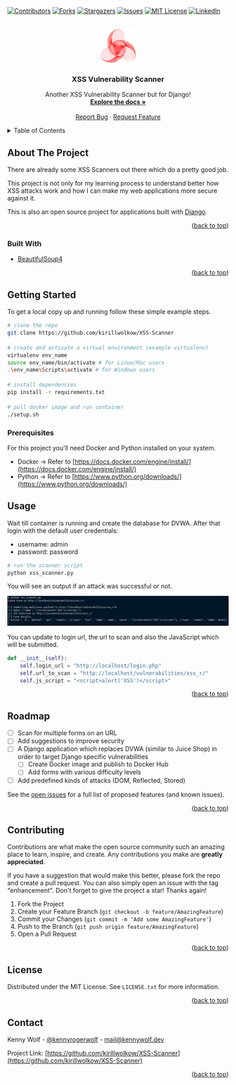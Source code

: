 <!-- Improved compatibility of back to top link: See: https://github.com/othneildrew/Best-README-Template/pull/73 -->
<a name="readme-top"></a>

<!-- PROJECT SHIELDS -->
[![Contributors][contributors-shield]][contributors-url]
[![Forks][forks-shield]][forks-url]
[![Stargazers][stars-shield]][stars-url]
[![Issues][issues-shield]][issues-url]
[![MIT License][license-shield]][license-url]
[![LinkedIn][linkedin-shield]][linkedin-url]

<!-- PROJECT LOGO -->
<br />
<div align="center">
  <a href="https://github.com/kirillwolkow/XSS-Scanner">
    <img src="images/logo.png" alt="Logo" width="80" height="80">
  </a>

<h3 align="center">XSS Vulnerability Scanner</h3>

  <p align="center">
    Another XSS Vulnerability Scanner but for Django!
    <br />
    <a href="https://github.com/kirillwolkow/XSS-Scanner"><strong>Explore the docs »</strong></a>
    <br />
    <br />
    <a href="https://github.com/kirillwolkow/XSS-Scanner/issues">Report Bug</a>
    ·
    <a href="https://github.com/kirillwolkow/XSS-Scanner/issues">Request Feature</a>
  </p>
</div>

<!-- TABLE OF CONTENTS -->
<details>
  <summary>Table of Contents</summary>
  <ol>
    <li>
      <a href="#about-the-project">About The Project</a>
      <ul>
        <li><a href="#built-with">Built With</a></li>
      </ul>
    </li>
    <li>
      <a href="#getting-started">Getting Started</a>
      <ul>
        <li><a href="#prerequisites">Prerequisites</a></li>
      </ul>
    </li>
    <li><a href="#usage">Usage</a></li>
    <li><a href="#roadmap">Roadmap</a></li>
    <li><a href="#contributing">Contributing</a></li>
    <li><a href="#license">License</a></li>
    <li><a href="#contact">Contact</a></li>
    <!-- <li><a href="#acknowledgments">Acknowledgments</a></li> -->
  </ol>
</details>

<!-- ABOUT THE PROJECT -->
## About The Project

There are already some XSS Scanners out there which do a pretty good job.

This project is not only for my learning process to understand better how XSS attacks work and how I can make my web applications more secure against it.

This is also an open source project for applications built with [Django](https://www.djangoproject.com/).

<p align="right">(<a href="#readme-top">back to top</a>)</p>

### Built With

* [BeautifulSoup4][BeautifulSoup4-url]

<p align="right">(<a href="#readme-top">back to top</a>)</p>

<!-- GETTING STARTED -->
## Getting Started

To get a local copy up and running follow these simple example steps.

```sh
# clone the repo
git clone https://github.com/kirillwolkow/XSS-Scanner

# create and activate a virtual environment (example virtualenv)
virtualenv env_name
source env_name/bin/activate # for Linux/Mac users
.\env_name\Scripts\activate # for Windows users

# install dependencies
pip install -r requirements.txt

# pull docker image and run container
./setup.sh
```

### Prerequisites

For this project you'll need Docker and Python installed on your system.
* Docker -> Refer to [https://docs.docker.com/engine/install/](https://docs.docker.com/engine/install/)
* Python -> Refer to [https://www.python.org/downloads/](https://www.python.org/downloads/)

<!-- USAGE EXAMPLES -->
## Usage

Wait till container is running and create the database for DVWA. After that login with the default user credentials:
- username: admin
- password: password

```sh
# run the scanner script
python xss_scanner.py
```

You will see an output if an attack was successful or not.

[![Code Output](/images/code.png)](/images/code.png)

You can update to login url, the url to scan and also the JavaScript which will be submitted.

```python
def __init__(self):
    self.login_url = "http://localhost/login.php"
    self.url_to_scan = "http://localhost/vulnerabilities/xss_r/"
    self.js_script = "<script>alert('XSS')</script>"
```

<p align="right">(<a href="#readme-top">back to top</a>)</p>

<!-- ROADMAP -->
## Roadmap

- [ ] Scan for multiple forms on an URL
- [ ] Add suggestions to improve security
- [ ] A Django application which replaces DVWA (similar to Juice Shop) in order to target Django specific vulnerabilities
    - [ ] Create Docker image and publish to Docker Hub
    - [ ] Add forms with various difficulty levels
- [ ] Add predefined kinds of attacks (DOM, Reflected, Stored)

See the [open issues](https://github.com/kirillwolkow/XSS-Scanner/issues) for a full list of proposed features (and known issues).

<p align="right">(<a href="#readme-top">back to top</a>)</p>

<!-- CONTRIBUTING -->
## Contributing

Contributions are what make the open source community such an amazing place to learn, inspire, and create. Any contributions you make are **greatly appreciated**.

If you have a suggestion that would make this better, please fork the repo and create a pull request. You can also simply open an issue with the tag "enhancement".
Don't forget to give the project a star! Thanks again!

1. Fork the Project
2. Create your Feature Branch (`git checkout -b feature/AmazingFeature`)
3. Commit your Changes (`git commit -m 'Add some AmazingFeature'`)
4. Push to the Branch (`git push origin feature/AmazingFeature`)
5. Open a Pull Request

<p align="right">(<a href="#readme-top">back to top</a>)</p>

<!-- LICENSE -->
## License

Distributed under the MIT License. See `LICENSE.txt` for more information.

<p align="right">(<a href="#readme-top">back to top</a>)</p>

<!-- CONTACT -->
## Contact

Kenny Wolf - [@kennyrogerwolf](https://twitter.com/kennyrogerwolf) - mail@kennywolf.dev

Project Link: [https://github.com/kirillwolkow/XSS-Scanner](https://github.com/kirillwolkow/XSS-Scanner)

<p align="right">(<a href="#readme-top">back to top</a>)</p>

<!-- ACKNOWLEDGMENTS
## Acknowledgments

* []()
* []()
* []() 

<p align="right">(<a href="#readme-top">back to top</a>)</p> -->

<!-- MARKDOWN LINKS & IMAGES -->
<!-- https://www.markdownguide.org/basic-syntax/#reference-style-links -->
[BeautifulSoup4-shield]: https://img.shields.io/badge/next.js-000000?style=for-the-badge&logo=nextdotjs&logoColor=white
[BeautifulSoup4-url]: https://beautiful-soup-4.readthedocs.io/en/latest/
[contributors-shield]: https://img.shields.io/github/contributors/kirillwolkow/XSS-Scanner.svg?style=for-the-badge
[contributors-url]: https://github.com/kirillwolkow/XSS-Scanner/graphs/contributors
[forks-shield]: https://img.shields.io/github/forks/kirillwolkow/XSS-Scanner.svg?style=for-the-badge
[forks-url]: https://github.com/kirillwolkow/XSS-Scanner/network/members
[stars-shield]: https://img.shields.io/github/stars/kirillwolkow/XSS-Scanner.svg?style=for-the-badge
[stars-url]: https://github.com/kirillwolkow/XSS-Scanner/stargazers
[issues-shield]: https://img.shields.io/github/issues/kirillwolkow/XSS-Scanner.svg?style=for-the-badge
[issues-url]: https://github.com/kirillwolkow/XSS-Scanner/issues
[license-shield]: https://img.shields.io/github/license/kirillwolkow/XSS-Scanner.svg?style=for-the-badge
[license-url]: https://github.com/kirillwolkow/XSS-Scanner/blob/master/LICENSE.txt
[linkedin-shield]: https://img.shields.io/badge/-LinkedIn-black.svg?style=for-the-badge&logo=linkedin&colorB=555
[linkedin-url]: https://linkedin.com/in/kennywolf-dev
[product-screenshot]: images/code.png
